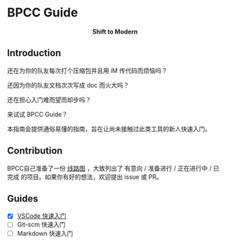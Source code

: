 # BPCC Guide


<p style="text-align: center;"><strong>Shift to Modern</strong></p>


## Introduction

还在为你的队友每次打个压缩包并且用 iM 传代码而烦恼吗？

还因为你的队友文档次次写成 doc 而火大吗？

还在担心入门难而望而却步吗？


来试试 BPCC Guide？

本指南会提供通俗易懂的指南，旨在让尚未接触过此类工具的新人快速入门。


## Contribution

BPCC自己准备了一份 [线路图](https://github.com/orgs/BPCClub/projects/2/views/1) ，大致列出了 有意向 / 准备进行 / 正在进行中 / 已完成 的项目。如果你有好的想法，欢迎提出 issue 或 PR。


## Guides

- [x] [VSCode 快速入门](https://guide.bpcc.club/Guides/Get-Start-with-VSCode/Get-Start-with-VSCode.html)
- [ ] Git-scm 快速入门
- [ ] Markdown 快速入门